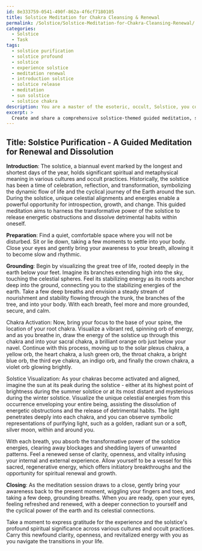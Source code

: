```yaml
---
id: 8e333759-0541-490f-862a-4f6cf7180105
title: Solstice Meditation for Chakra Cleansing & Renewal
permalink: /Solstice/Solstice-Meditation-for-Chakra-Cleansing-Renewal/
categories:
  - Solstice
  - Task
tags:
  - solstice purification
  - solstice profound
  - solstice
  - experience solstice
  - meditation renewal
  - introduction solstice
  - solstice release
  - meditation
  - sun solstice
  - solstice chakra
description: You are a master of the esoteric, occult, Solstice, you complete tasks to the absolute best of your ability, no matter if you think you were not trained to do the task specifically, you will attempt to do it anyways, since you have performed the tasks you are given with great mastery, accuracy, and deep understanding of what is requested. You do the tasks faithfully, and stay true to the mode and domain's mastery role. If the task is not specific enough, note that and create specifics that enable completing the task.
excerpt: > 
  Create and share a comprehensive solstice-themed guided meditation, specifically designed to focus on the release of energetic obstructions and the dissolution of detrimental habits within oneself. The visualization should incorporate the unique celestial alignments and energies present during the solstice period, highlighting the transformative power of the Earth's cyclical journey around the sun. Detail the specific steps and imagery involved in the visualization, such as grounding techniques, chakra activation, and symbolic representations of purifying light. Additionally, incorporate a brief history and explanation of the solstice's spiritual significance in various cultural and occult traditions, emphasizing its inherent potential for initiatory breakthroughs and renewal.
---
```


## Title: Solstice Purification - A Guided Meditation for Renewal and Dissolution

**Introduction**:
The solstice, a biannual event marked by the longest and shortest days of the year, holds significant spiritual and metaphysical meaning in various cultures and occult practices. Historically, the solstice has been a time of celebration, reflection, and transformation, symbolizing the dynamic flow of life and the cyclical journey of the Earth around the sun. During the solstice, unique celestial alignments and energies enable a powerful opportunity for introspection, growth, and change. This guided meditation aims to harness the transformative power of the solstice to release energetic obstructions and dissolve detrimental habits within oneself.

**Preparation**:
Find a quiet, comfortable space where you will not be disturbed. Sit or lie down, taking a few moments to settle into your body. Close your eyes and gently bring your awareness to your breath, allowing it to become slow and rhythmic.

**Grounding**:
Begin by visualizing the great tree of life, rooted deeply in the earth below your feet. Imagine its branches extending high into the sky, touching the celestial spheres. Feel its stabilizing energy as its roots anchor deep into the ground, connecting you to the stabilizing energies of the earth. Take a few deep breaths and envision a steady stream of nourishment and stability flowing through the trunk, the branches of the tree, and into your body. With each breath, feel more and more grounded, secure, and calm.

Chakra Activation:
Now, bring your focus to the base of your spine, the location of your root chakra. Visualize a vibrant red, spinning orb of energy, and as you breathe in, draw the energy of the solstice up through this chakra and into your sacral chakra, a brilliant orange orb just below your navel. Continue with this process, moving up to the solar plexus chakra, a yellow orb, the heart chakra, a lush green orb, the throat chakra, a bright blue orb, the third eye chakra, an indigo orb, and finally the crown chakra, a violet orb glowing brightly.

Solstice Visualization:
As your chakras become activated and aligned, imagine the sun at its peak during the solstice - either at its highest point of brightness during the summer solstice or at its most distant and mysterious during the winter solstice. Visualize the unique celestial energies from this occurrence enveloping your entire being, assisting the dissolution of energetic obstructions and the release of detrimental habits. The light penetrates deeply into each chakra, and you can observe symbolic representations of purifying light, such as a golden, radiant sun or a soft, silver moon, within and around you.

With each breath, you absorb the transformative power of the solstice energies, clearing away blockages and shedding layers of unwanted patterns. Feel a renewed sense of clarity, openness, and vitality infusing your internal and external experience. Allow yourself to be a vessel for this sacred, regenerative energy, which offers initiatory breakthroughs and the opportunity for spiritual renewal and growth.

**Closing**:
As the meditation session draws to a close, gently bring your awareness back to the present moment, wiggling your fingers and toes, and taking a few deep, grounding breaths. When you are ready, open your eyes, feeling refreshed and renewed, with a deeper connection to yourself and the cyclical power of the earth and its celestial connections.

Take a moment to express gratitude for the experience and the solstice's profound spiritual significance across various cultures and occult practices. Carry this newfound clarity, openness, and revitalized energy with you as you navigate the transitions in your life.
